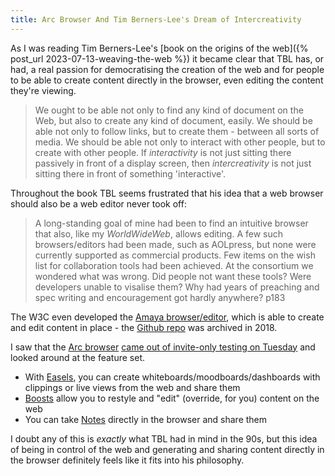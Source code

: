 ```yaml
---
title: Arc Browser And Tim Berners-Lee's Dream of Intercreativity
---
```


As I was reading Tim Berners-Lee's [book on the origins of the web]({% post_url 2023-07-13-weaving-the-web %}) it became clear that TBL has, or had, a real passion for democratising the creation of the web and for people to be able to create content directly in the browser, even editing the content they're viewing.

> We ought to be able not only to find any kind of document on the Web, but also to create any kind of document, easily. We should be able not only to follow links, but to create them - between all sorts of media. We should be able not only to interact with other people, but to create with other people. If _interactivity_ is not just sitting there passively in front of a display screen, then _intercreativity_ is not just sitting there in front of something 'interactive'.

Throughout the book TBL seems frustrated that his idea that a web browser should also be a web editor never took off:

> A long-standing goal of mine had been to find an intuitive browser that also, like my _WorldWideWeb_, allows editing. A few such browsers/editors had been made, such as AOLpress, but none were currently supported as commercial products. Few items on the wish list for collaboration tools had been achieved. At the consortium we wondered what was wrong. Did people not want these tools? Were developers unable to visalise them? Why had years of preaching and spec writing and encouragement got hardly anywhere?
> p183

The W3C even developed the [Amaya browser/editor](https://www.w3.org/Amaya), which is able to create and edit content in place - the [Github repo](https://github.com/w3c/Amaya-Editor) was archived in 2018.

I saw that the [Arc browser](https://arc.net/) [came out of invite-only testing on Tuesday](https://www.theverge.com/2023/7/25/23802843/arc-browser-mac-ios-waitlist-availability) and looked around at the feature set. 

- With [Easels](https://www.appsntips.com/home/arc-browser-review-top-features/#:~:text=capture%20perfect%20screenshots.-,Easels,-Easels%20is%20a), you can create whiteboards/moodboards/dashboards with clippings or live views from the web and share them
- [Boosts](https://www.appsntips.com/home/arc-browser-review-top-features/#:~:text=events%2C%20and%20more.-,Boosts,-Arc%20Boosts%20are) allow you to restyle and "edit" (override, for you) content on the web
- You can take [Notes](https://www.appsntips.com/home/arc-browser-review-top-features/#:~:text=learning%20any%20code.-,Notes,-Arc%20browser%20also) directly in the browser and share them

I doubt any of this is _exactly_ what TBL had in mind in the 90s, but this idea of being in control of the web and generating and sharing content directly in the browser definitely feels like it fits into his philosophy.